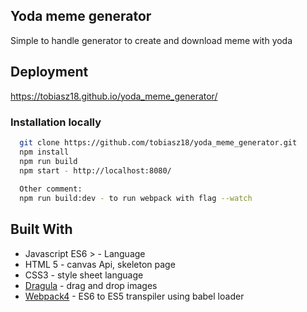 ## Yoda meme generator

Simple to handle generator to create and download meme with yoda 

## Deployment

https://tobiasz18.github.io/yoda_meme_generator/

### Installation locally

  ```sh
    git clone https://github.com/tobiasz18/yoda_meme_generator.git
    npm install 
    npm run build
    npm start - http://localhost:8080/    
    
    Other comment:
    npm run build:dev - to run webpack with flag --watch 
  ```

## Built With

* Javascript ES6 > - Language
* HTML 5 - canvas Api, skeleton page
* CSS3 - style sheet language
* [Dragula](https://bevacqua.github.io/dragula/) - drag and drop images
* [Webpack4](https://webpack.js.org/configuration/) - ES6 to ES5 transpiler using babel loader
